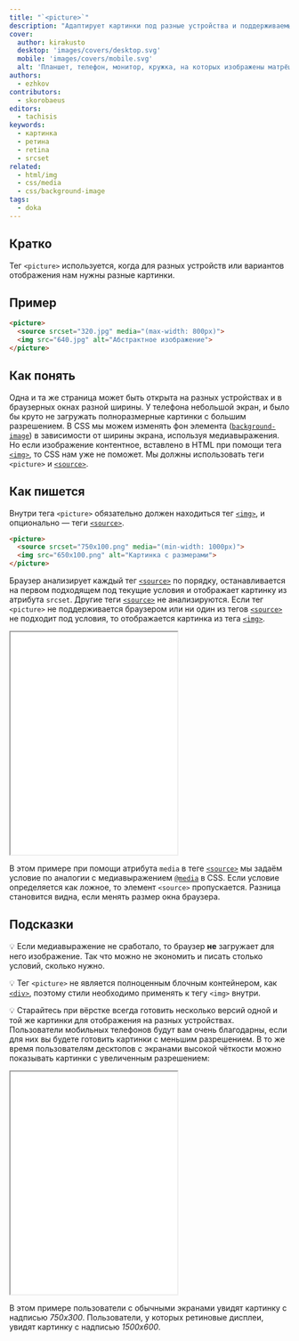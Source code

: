 ```yaml
---
title: "`<picture>`"
description: "Адаптирует картинки под разные устройства и поддерживаемые форматы."
cover:
  author: kirakusto
  desktop: 'images/covers/desktop.svg'
  mobile: 'images/covers/mobile.svg'
  alt: 'Планшет, телефон, монитор, кружка, на которых изображены матрёшки'
authors:
  - ezhkov
contributors:
  - skorobaeus
editors:
  - tachisis
keywords:
  - картинка
  - ретина
  - retina
  - srcset
related:
  - html/img
  - css/media
  - css/background-image
tags:
  - doka
---
```


## Кратко

Тег `<picture>` используется, когда для разных устройств или вариантов отображения нам нужны разные картинки.

## Пример

```html
<picture>
  <source srcset="320.jpg" media="(max-width: 800px)">
  <img src="640.jpg" alt="Абстрактное изображение">
</picture>
```

## Как понять

Одна и та же страница может быть открыта на разных устройствах и в браузерных окнах разной ширины. У телефона небольшой экран, и было бы круто не загружать полноразмерные картинки с большим разрешением. В CSS мы можем изменять фон элемента ([`background-image`](/css/background-image/)) в зависимости от ширины экрана, используя медиавыражения. Но если изображение контентное, вставлено в HTML при помощи тега [`<img>`](/html/img/), то CSS нам уже не поможет. Мы должны использовать теги `<picture>` и [`<source>`](/html/source/).

## Как пишется

Внутри тега `<picture>` обязательно должен находиться тег [`<img>`](/html/img/), и опционально — теги [`<source>`](/html/source/).

```html
<picture>
  <source srcset="750x100.png" media="(min-width: 1000px)">
  <img src="650x100.png" alt="Картинка с размерами">
</picture>
```

Браузер анализирует каждый тег [`<source>`](/html/source/) по порядку, останавливается на первом подходящем под текущие условия и отображает картинку из атрибута `srcset`. Другие теги [`<source>`](/html/source/) не анализируются. Если тег `<picture>` не поддерживается браузером или ни один из тегов [`<source>`](/html/source/) не подходит под условия, то отображается картинка из тега [`<img>`](/html/img/).

<iframe title="Подгрузка разных картинок" src="demos/default/" height="400"></iframe>

В этом примере при помощи атрибута `media` в теге [`<source>`](/html/source/) мы задаём условие по аналогии с медиавыражением [`@media`](/css/media/) в CSS. Если условие определяется как ложное, то элемент `<source>` пропускается. Разница становится видна, если менять размер окна браузера.

## Подсказки

💡 Если медиавыражение не сработало, то браузер **не** загружает для него изображение. Так что можно не экономить и писать столько условий, сколько нужно.

💡 Тег `<picture>` не является полноценным блочным контейнером, как [`<div>`](/html/div/), поэтому стили необходимо применять к тегу `<img>` внутри.

💡 Старайтесь при вёрстке всегда готовить несколько версий одной и той же картинки для отображения на разных устройствах. Пользователи мобильных телефонов будут вам очень благодарны, если для них вы будете готовить картинки с меньшим разрешением. В то же время пользователям десктопов с экранами высокой чёткости можно показывать картинки с увеличенным разрешением:

<iframe title="Отдельная картинка для ретины" src="demos/retina-picture/" height="400"></iframe>

В этом примере пользователи с обычными экранами увидят картинку с надписью _750x300_. Пользователи, у которых ретиновые дисплеи, увидят картинку с надписью _1500x600_.
